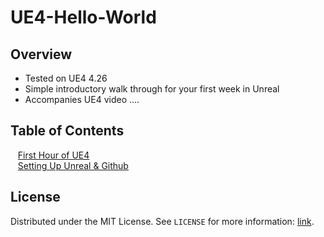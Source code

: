 # UE4-Hello-World

<!-- OVERVIEW -->
## Overview
* Tested on UE4 4.26
* Simple introductory walk through for your first week in Unreal
* Accompanies UE4 video ....

<!-- TOC -->
## Table of Contents
<kbd></kbd> &nbsp;&nbsp; [First Hour of UE4](first-hour/README.md#user-content-first-hour-in-ue4) <br>
<kbd></kbd> &nbsp;&nbsp; [Setting Up Unreal & Github](setting-up/README.md#user-content-setting-up-unreal--github)

<!-- LICENSE -->
## License

Distributed under the MIT License. See `LICENSE` for more information: [link](LICENSE).

